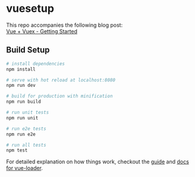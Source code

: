 # vuesetup

This repo accompanies the following blog post:  
[Vue + Vuex - Getting Started](https://medium.com/@bradfmd/vue-vuex-getting-started-f78c03d9f65)

## Build Setup

``` bash
# install dependencies
npm install

# serve with hot reload at localhost:8080
npm run dev

# build for production with minification
npm run build

# run unit tests
npm run unit

# run e2e tests
npm run e2e

# run all tests
npm test
```

For detailed explanation on how things work, checkout the [guide](http://vuejs-templates.github.io/webpack/) and [docs for vue-loader](http://vuejs.github.io/vue-loader).
